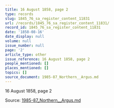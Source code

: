 ```yaml
---
title: 16 August 1858, page 2
type: records
slug: 1845_76_sa_register_content_11831
url: /records/1845_76_sa_register_content_11831/
record_id: 1845_76_sa_register_content_11831
date: '1858-08-16'
date_display: null
volume: null
issue_number: null
page: '2'
article_type: other
issue_reference: 16 August 1858, page 2
people_mentioned: []
places_mentioned: []
topics: []
source_document: 1985-87_Northern__Argus.md
---
```


16 August 1858, page 2

Source: [1985-87_Northern__Argus.md](/downloads/markdown/1985-87_Northern__Argus.md)
